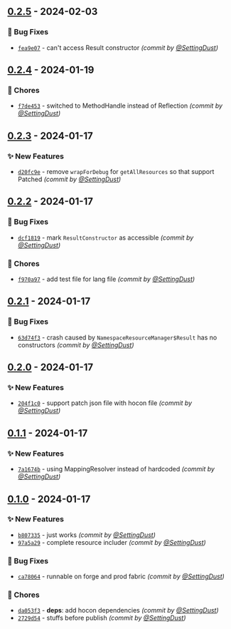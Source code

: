 
## [0.2.5] - 2024-02-03
### :bug: Bug Fixes
- [`fea9e07`](https://github.com/SettingDust/HoconResourceLoader/commit/fea9e07177472096265601fe6e053e9b92ed3ab9) - can't access Result constructor *(commit by [@SettingDust](https://github.com/SettingDust))*


## [0.2.4] - 2024-01-19
### :wrench: Chores
- [`f7de453`](https://github.com/SettingDust/HoconResourceLoader/commit/f7de453c6368bd682f3dc4d3a9cf4e94e6060f59) - switched to MethodHandle instead of Reflection *(commit by [@SettingDust](https://github.com/SettingDust))*


## [0.2.3] - 2024-01-17
### :sparkles: New Features
- [`d20fc9e`](https://github.com/SettingDust/HoconResourceLoader/commit/d20fc9ef52460f1651dd35d7a1e35dc3a13e17f8) - remove `wrapForDebug` for `getAllResources` so that support Patched *(commit by [@SettingDust](https://github.com/SettingDust))*


## [0.2.2] - 2024-01-17
### :bug: Bug Fixes
- [`dcf1819`](https://github.com/SettingDust/HoconResourceLoader/commit/dcf1819aa1610c53debe7a91bcddff1423a383e6) - mark `ResultConstructor` as accessible *(commit by [@SettingDust](https://github.com/SettingDust))*

### :wrench: Chores
- [`f970a97`](https://github.com/SettingDust/HoconResourceLoader/commit/f970a97fc8d51aae96bd0dbe83a0898cb9c3b5d6) - add test file for lang file *(commit by [@SettingDust](https://github.com/SettingDust))*


## [0.2.1] - 2024-01-17
### :bug: Bug Fixes
- [`63d74f3`](https://github.com/SettingDust/HoconResourceLoader/commit/63d74f334b561af49d63662791ec80ecb498aa27) - crash caused by `NamespaceResourceManager$Result` has no constructors *(commit by [@SettingDust](https://github.com/SettingDust))*


## [0.2.0] - 2024-01-17
### :sparkles: New Features
- [`204f1c0`](https://github.com/SettingDust/HoconResourceLoader/commit/204f1c03bde9cf6ee2997cc08d0eaa46e5795498) - support patch json file with hocon file *(commit by [@SettingDust](https://github.com/SettingDust))*


## [0.1.1] - 2024-01-17
### :sparkles: New Features
- [`7a1674b`](https://github.com/SettingDust/HoconResourceLoader/commit/7a1674ba1a12877ab72b0e41fc4039afbdcd36ea) - using MappingResolver instead of hardcoded *(commit by [@SettingDust](https://github.com/SettingDust))*


## [0.1.0] - 2024-01-17
### :sparkles: New Features
- [`b807335`](https://github.com/SettingDust/HoconResourceLoader/commit/b807335bd3a23ff9a5654bcd35cb901b48cd6cef) - just works *(commit by [@SettingDust](https://github.com/SettingDust))*
- [`97a5a29`](https://github.com/SettingDust/HoconResourceLoader/commit/97a5a2938a7dfcd3af4df3855c21f0efec4c0146) - complete resource includer *(commit by [@SettingDust](https://github.com/SettingDust))*

### :bug: Bug Fixes
- [`ca78064`](https://github.com/SettingDust/HoconResourceLoader/commit/ca78064f94d28fe697f7c60d57834e7be3daaafa) - runnable on forge and prod fabric *(commit by [@SettingDust](https://github.com/SettingDust))*

### :wrench: Chores
- [`da053f3`](https://github.com/SettingDust/HoconResourceLoader/commit/da053f33896f69fa12092775771ed3e5f08f4d8c) - **deps**: add hocon dependencies *(commit by [@SettingDust](https://github.com/SettingDust))*
- [`2729d54`](https://github.com/SettingDust/HoconResourceLoader/commit/2729d54392d0269078c08dcde6e778c3de9868b5) - stuffs before publish *(commit by [@SettingDust](https://github.com/SettingDust))*


[0.1.0]: https://github.com/SettingDust/HoconResourceLoader/compare/0.0.0...0.1.0
[0.1.1]: https://github.com/SettingDust/HoconResourceLoader/compare/0.1.0...0.1.1
[0.2.0]: https://github.com/SettingDust/HoconResourceLoader/compare/0.1.1...0.2.0
[0.2.1]: https://github.com/SettingDust/HoconResourceLoader/compare/0.2.0...0.2.1
[0.2.2]: https://github.com/SettingDust/HoconResourceLoader/compare/0.2.1...0.2.2
[0.2.3]: https://github.com/SettingDust/HoconResourceLoader/compare/0.2.2...0.2.3
[0.2.4]: https://github.com/SettingDust/HoconResourceLoader/compare/0.2.3...0.2.4
[0.2.5]: https://github.com/SettingDust/HoconResourceLoader/compare/0.2.4...0.2.5